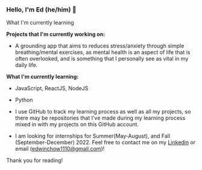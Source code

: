 ### Hello, I'm Ed (he/him) 👋

What I'm currently learning

**Projects that I'm currently working on:**
- A grounding app that aims to reduces stress/anxiety through simple breathing/mental exercises, as mental health is an aspect of life that is often overlooked, and is something that I personally see as vital in my daily life.

**What I'm currently learning:**
- JavaScript, ReactJS, NodeJS
- Python

- I use GitHub to track my learning process as well as all my projects, so there may be repositories that I've made during my learning process mixed in with my projects on this GitHub account. 

- I am looking for internships for Summer(May-August), and Fall (September-December) 2022. Feel free to contact me on my [Linkedin](https://www.linkedin.com/in/edwin-chow-a45754176/) or email (edwinchow1110@gmail.com)!

Thank you for reading!
<!---
ed423/ed423 is a ✨ special ✨ repository because its `README.md` (this file) appears on your GitHub profile.
You can click the Preview link to take a look at your changes.
--->
